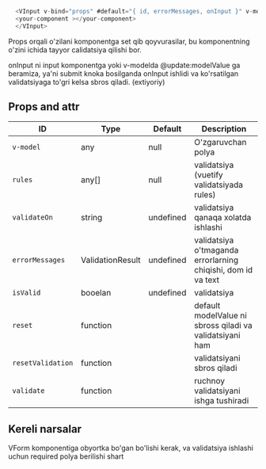 ```js
  <VInput v-bind="props" #default="{ id, errorMessages, onInput }" v-model:model-value="model">
  <your-component ></your-component>
  </VInput>
```

Props orqali o'zilani komponentga set qib qoyvurasilar, bu komponentning o'zini ichida tayyor calidatsiya qilishi bor.

onInput ni input komponentga yoki v-modelda @update:modelValue ga beramiza, ya'ni submit knoka bosilganda onInput ishlidi va ko'rsatilgan validatsiyaga to'gri kelsa sbros qiladi. (extiyoriy)

## Props and attr

| ID                | Type             | Default   | Description                                                  |
| ----------------- | ---------------- | --------- | ------------------------------------------------------------ |
| `v-model`         | any              | null      | O'zgaruvchan polya                                           |
| `rules`           | any[]            | null      | validatsiya (vuetify validatsiyada rules)                    |
| `validateOn`      | string           | undefined | validatsiya qanaqa xolatda ishlashi                          |
| `errorMessages`   | ValidationResult | undefined | validatsiya o'tmaganda errorlarning chiqishi, dom id va text |
| `isValid`         | booelan          | undefined | validatsiya                                                  |
| `reset`           | function         |           | default modelValue ni sbross qiladi va validatsiyani ham     |
| `resetValidation` | function         |           | validatsiyani sbros qiladi                                   |
| `validate`        | function         |           | ruchnoy validatsiyani ishga tushiradi                        |

## Kereli narsalar

VForm komponentiga obyortka bo'gan bo'lishi kerak, va validatsiya ishlashi uchun required polya berilishi shart
